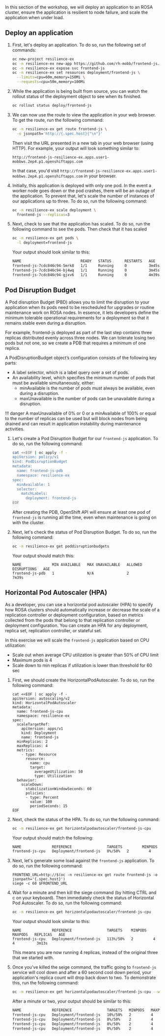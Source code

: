 In this section of the workshop, we will deploy an application to an ROSA cluster, ensure the application is resilient to node failure, and scale the application when under load.

## Deploy an application

1. First, let's deploy an application. To do so, run the following set of commands:

    ```bash
    oc new-project resilience-ex
    oc -n resilience-ex new-app https://github.com/rh-mobb/frontend-js.git --name frontend-js
    oc -n resilience-ex expose svc frontend-js
    oc -n resilience-ex set resources deployment/frontend-js \
      --limits=cpu=60m,memory=150Mi \
      --requests=cpu=50m,memory=100Mi
    ```

1. While the application is being built from source, you can watch the rollout status of the deployment object to see when its finished.

    ```bash
    oc rollout status deploy/frontend-js
    ```

1. We can now use the route to view the application in your web browser. To get the route, run the following command:

    ```bash
    oc -n resilience-ex get route frontend-js \
      -o jsonpath='http://{.spec.host}{"\n"}'
    ```

    Then visit the URL presented in a new tab in your web browser (using HTTP). For example, your output will look something similar to:

    ```{.text .no-copy}
    http://frontend-js-resilience-ex.apps.user1-mobbws.2ep4.p1.openshiftapps.com
    ```

    In that case, you'd visit `http://frontend-js-resilience-ex.apps.user1-mobbws.2ep4.p1.openshiftapps.com` in your browser.

1. Initially, this application is deployed with only one pod. In the event a worker node goes down or the pod crashes, there will be an outage of the application. To prevent that, let's scale the number of instances of our applications up to three. To do so, run the following command:

    ```bash
    oc -n resilience-ex scale deployment \
      frontend-js --replicas=3
    ```

1. Next, check to see that the application has scaled. To do so, run the following command to see the pods.
Then check that it has scaled

    ```bash
    oc -n resilience-ex get pods \
      -l deployment=frontend-js
    ```

    Your output should look similar to this:

    ```bash
    NAME                           READY   STATUS      RESTARTS   AGE
    frontend-js-7cdc846c94-5mrk8   1/1     Running     0          3m45s
    frontend-js-7cdc846c94-bj4wq   1/1     Running     0          3m45s
    frontend-js-7cdc846c94-gjxv6   1/1     Running     0          4m39s
    ```

## Pod Disruption Budget

A Pod disruption Budget (PBD) allows you to limit the disruption to your application when its pods need to be rescheduled for upgrades or routine maintenance work on ROSA nodes. In essence, it lets developers define the minimum tolerable operational requirements for a deployment so that it remains stable even during a disruption.

For example, frontend-js deployed as part of the last step contains three replicas distributed evenly across three nodes. We can tolerate losing two pods but not one, so we create a PDB that requires a minimum of one replica.

A PodDisruptionBudget object’s configuration consists of the following key parts:

- A label selector, which is a label query over a set of pods.
- An availability level, which specifies the minimum number of pods that must be available simultaneously, either:
  - minAvailable is the number of pods must always be available, even during a disruption.
  - maxUnavailable is the number of pods can be unavailable during a disruption.

!!! danger
    A maxUnavailable of 0% or 0 or a minAvailable of 100% or equal to the number of replicas can be used but will block nodes from being drained and can result in application instability during maintenance activities.

1. Let's create a Pod Disruption Budget for our `frontend-js` application. To do so, run the following command:

    ```bash
    cat <<EOF | oc apply -f -
    apiVersion: policy/v1
    kind: PodDisruptionBudget
    metadata:
      name: frontend-js-pdb
      namespace: resilience-ex
    spec:
      minAvailable: 1
      selector:
        matchLabels:
          deployment: frontend-js
    EOF
    ```

    After creating the PDB, OpenShift API will ensure at least one pod of `frontend-js` is running all the time, even when maintenance is going on with the cluster.

1. Next, let's check the status of Pod Disruption Budget. To do so, run the following command:

    ```bash
    oc -n resilience-ex get poddisruptionbudgets
    ```

    Your output should match this:

    ```{.text .no-copy}
    NAME              MIN AVAILABLE   MAX UNAVAILABLE   ALLOWED DISRUPTIONS   AGE
    frontend-js-pdb   1               N/A               2                     7m39s
    ```

## Horizontal Pod Autoscaler (HPA)

As a developer, you can use a horizontal pod autoscaler (HPA) to specify how ROSA clusters should automatically increase or decrease the scale of a replication controller or deployment configuration, based on metrics collected from the pods that belong to that replication controller or deployment configuration. You can create an HPA for any deployment, replica set, replication controller, or stateful set.

In this exercise we will scale the `frontend-js` application based on CPU utilization:

* Scale out when average CPU utilization is greater than 50% of CPU limit
* Maximum pods is 4
* Scale down to min replicas if utilization is lower than threshold for 60 sec

1. First, we should create the HorizontalPodAutoscaler. To do so, run the following command:

    ```
    cat <<EOF | oc apply -f -
    apiVersion: autoscaling/v2
    kind: HorizontalPodAutoscaler
    metadata:
      name: frontend-js-cpu
      namespace: resilience-ex
    spec:
      scaleTargetRef:
        apiVersion: apps/v1
        kind: Deployment
        name: frontend-js
      minReplicas: 2
      maxReplicas: 4
      metrics:
        - type: Resource
          resource:
            name: cpu
            target:
              averageUtilization: 50
              type: Utilization
      behavior:
        scaleDown:
          stabilizationWindowSeconds: 60
          policies:
          - type: Percent
            value: 100
            periodSeconds: 15
    EOF
    ```

1. Next, check the status of the HPA. To do so, run the following command:

    ```bash
    oc -n resilience-ex get horizontalpodautoscaler/frontend-js-cpu
    ```

    Your output should match the following:

    ```{.txt .no-copy}
    NAME              REFERENCE                TARGETS         MINPODS   MAXPODS   REPLICAS   AGE
    frontend-js-cpu   Deployment/frontend-js   0%/50%   2         4         3          45s
    ```

1. Next, let's generate some load against the `frontend-js` application. To do so, run the following command:

    ```
    FRONTEND_URL=http://$(oc -n resilience-ex get route frontend-js -o jsonpath='{.spec.host}')
    siege -c 60 $FRONTEND_URL
    ```


1. Wait for a minute and then kill the siege command (by hitting CTRL and c on your keyboard). Then immediately check the status of Horizontal Pod Autoscaler. To do so, run the following command:

    ```bash
    oc -n resilience-ex get horizontalpodautoscaler/frontend-js-cpu
    ```

    Your output should look similar to this:

    ```{.text .no-copy}
    NAME              REFERENCE                TARGETS    MINPODS   MAXPODS   REPLICAS   AGE
    frontend-js-cpu   Deployment/frontend-js   113%/50%   2         4         4          3m13s
    ```

    This means you are now running 4 replicas, instead of the original three that we started with.


1. Once you've killed the seige command, the traffic going to `frontend-js` service will cool down and after a 60 second cool down period, your application's replica count will drop back down to two. To demonstrate this, run the following command:

    ```bash
    oc -n resilience-ex get horizontalpodautoscaler/frontend-js-cpu --watch
    ```

    After a minute or two, your output should be similar to this:

    ```bash
    NAME              REFERENCE                TARGETS   MINPODS   MAXPODS   REPLICAS   AGE
    frontend-js-cpu   Deployment/frontend-js   10%/50%   2         4         4          6m55s
    frontend-js-cpu   Deployment/frontend-js   8%/50%    2         4         4          7m1s
    frontend-js-cpu   Deployment/frontend-js   8%/50%    2         4         3          7m16s
    frontend-js-cpu   Deployment/frontend-js   0%/50%    2         4         2          7m31s
    ```
